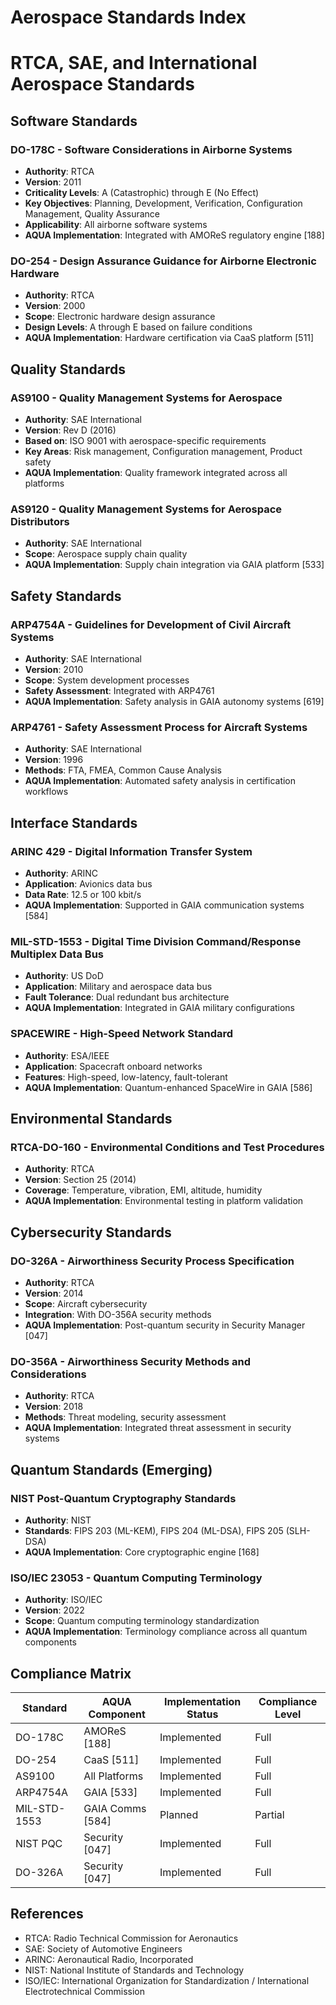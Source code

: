 # Aerospace Standards Index
# RTCA, SAE, and International Aerospace Standards

## Software Standards

### DO-178C - Software Considerations in Airborne Systems
- **Authority**: RTCA
- **Version**: 2011
- **Criticality Levels**: A (Catastrophic) through E (No Effect)
- **Key Objectives**: Planning, Development, Verification, Configuration Management, Quality Assurance
- **Applicability**: All airborne software systems
- **AQUA Implementation**: Integrated with AMOReS regulatory engine [188]

### DO-254 - Design Assurance Guidance for Airborne Electronic Hardware  
- **Authority**: RTCA
- **Version**: 2000
- **Scope**: Electronic hardware design assurance
- **Design Levels**: A through E based on failure conditions
- **AQUA Implementation**: Hardware certification via CaaS platform [511]

## Quality Standards

### AS9100 - Quality Management Systems for Aerospace
- **Authority**: SAE International
- **Version**: Rev D (2016)
- **Based on**: ISO 9001 with aerospace-specific requirements
- **Key Areas**: Risk management, Configuration management, Product safety
- **AQUA Implementation**: Quality framework integrated across all platforms

### AS9120 - Quality Management Systems for Aerospace Distributors
- **Authority**: SAE International
- **Scope**: Aerospace supply chain quality
- **AQUA Implementation**: Supply chain integration via GAIA platform [533]

## Safety Standards

### ARP4754A - Guidelines for Development of Civil Aircraft Systems
- **Authority**: SAE International
- **Version**: 2010
- **Scope**: System development processes
- **Safety Assessment**: Integrated with ARP4761
- **AQUA Implementation**: Safety analysis in GAIA autonomy systems [619]

### ARP4761 - Safety Assessment Process for Aircraft Systems
- **Authority**: SAE International
- **Version**: 1996
- **Methods**: FTA, FMEA, Common Cause Analysis
- **AQUA Implementation**: Automated safety analysis in certification workflows

## Interface Standards

### ARINC 429 - Digital Information Transfer System
- **Authority**: ARINC
- **Application**: Avionics data bus
- **Data Rate**: 12.5 or 100 kbit/s
- **AQUA Implementation**: Supported in GAIA communication systems [584]

### MIL-STD-1553 - Digital Time Division Command/Response Multiplex Data Bus
- **Authority**: US DoD
- **Application**: Military and aerospace data bus
- **Fault Tolerance**: Dual redundant bus architecture
- **AQUA Implementation**: Integrated in GAIA military configurations

### SPACEWIRE - High-Speed Network Standard
- **Authority**: ESA/IEEE
- **Application**: Spacecraft onboard networks
- **Features**: High-speed, low-latency, fault-tolerant
- **AQUA Implementation**: Quantum-enhanced SpaceWire in GAIA [586]

## Environmental Standards

### RTCA-DO-160 - Environmental Conditions and Test Procedures
- **Authority**: RTCA
- **Version**: Section 25 (2014)
- **Coverage**: Temperature, vibration, EMI, altitude, humidity
- **AQUA Implementation**: Environmental testing in platform validation

## Cybersecurity Standards

### DO-326A - Airworthiness Security Process Specification
- **Authority**: RTCA
- **Version**: 2014
- **Scope**: Aircraft cybersecurity
- **Integration**: With DO-356A security methods
- **AQUA Implementation**: Post-quantum security in Security Manager [047]

### DO-356A - Airworthiness Security Methods and Considerations
- **Authority**: RTCA
- **Version**: 2018
- **Methods**: Threat modeling, security assessment
- **AQUA Implementation**: Integrated threat assessment in security systems

## Quantum Standards (Emerging)

### NIST Post-Quantum Cryptography Standards
- **Authority**: NIST
- **Standards**: FIPS 203 (ML-KEM), FIPS 204 (ML-DSA), FIPS 205 (SLH-DSA)
- **AQUA Implementation**: Core cryptographic engine [168]

### ISO/IEC 23053 - Quantum Computing Terminology
- **Authority**: ISO/IEC
- **Version**: 2022
- **Scope**: Quantum computing terminology standardization
- **AQUA Implementation**: Terminology compliance across all quantum components

## Compliance Matrix

| Standard | AQUA Component | Implementation Status | Compliance Level |
|----------|----------------|----------------------|------------------|
| DO-178C | AMOReS [188] | Implemented | Full |
| DO-254 | CaaS [511] | Implemented | Full |
| AS9100 | All Platforms | Implemented | Full |
| ARP4754A | GAIA [533] | Implemented | Full |
| MIL-STD-1553 | GAIA Comms [584] | Planned | Partial |
| NIST PQC | Security [047] | Implemented | Full |
| DO-326A | Security [047] | Implemented | Full |

## References
- RTCA: Radio Technical Commission for Aeronautics
- SAE: Society of Automotive Engineers  
- ARINC: Aeronautical Radio, Incorporated
- NIST: National Institute of Standards and Technology
- ISO/IEC: International Organization for Standardization / International Electrotechnical Commission
